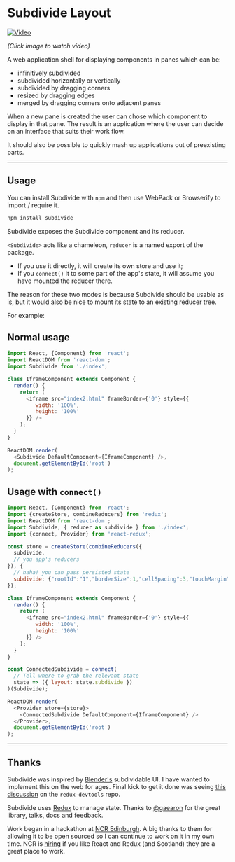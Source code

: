 # Subdivide Layout

[![Video](http://img.youtube.com/vi/3ePrvrx9otk/0.jpg)](http://www.youtube.com/watch?v=3ePrvrx9otk)

_(Click image to watch video)_

A web application shell for displaying components in panes which can be:

* infinitively subdivided
* subdivided horizontally or vertically
* subdivided by dragging corners
* resized by dragging edges
* merged by dragging corners onto adjacent panes 

When a new pane is created the user can chose which component to display in that pane. The result is an application where the user can decide on an interface that suits their work flow.

It should also be possible to quickly mash up applications out of preexisting parts.

----

## Usage

You can install Subdivide with `npm` and then use WebPack or Browserify to import / require it. 

```bash
npm install subdivide
```

Subdivide exposes the Subdivide component and its reducer.

`<Subdivide>` acts like a chameleon, `reducer` is a named export of the package.

* If you use it directly, it will create its own store and use it;
* If you `connect()` it to some part of the app's state, it will assume you have mounted the reducer there.

The reason for these two modes is because Subdivide should be usable as is, but it would also be nice to mount its state to an existing reducer tree.

For example:

## Normal usage

```js
import React, {Component} from 'react';
import ReactDOM from 'react-dom';
import Subdivide from './index';

class IframeComponent extends Component {
  render() {
    return (
      <iframe src="index2.html" frameBorder={'0'} style={{
         width: '100%',
         height: '100%'
      }} />
    );
  }
}

ReactDOM.render(
  <Subdivide DefaultComponent={IframeComponent} />,
  document.getElementById('root')
);
```

## Usage with `connect()`

```js
import React, {Component} from 'react';
import {createStore, combineReducers} from 'redux';
import ReactDOM from 'react-dom';
import Subdivide, { reducer as subdivide } from './index';
import {connect, Provider} from 'react-redux';

const store = createStore(combineReducers({
  subdivide,
  // you app's reducers
}), {
  // haha! you can pass persisted state
  subdivide: {"rootId":"1","borderSize":1,"cellSpacing":3,"touchMargin":2,"width":612,"height":658,"panes":{"0":{"id":"0","childIds":[],"isGroup":false,"parentId":"1","splitRatio":0.7026143790849673,"top":0,"left":0,"width":429.99999999999994,"height":658,"joinDirection":false},"1":{"id":"1","childIds":["0","3"],"isGroup":true,"direction":"ROW","splitRatio":1,"top":0,"left":0,"width":612,"height":658},"2":{"id":"2","childIds":[],"isGroup":false,"parentId":"3","splitRatio":0.5136778115501519,"top":323,"left":432.99999999999994,"width":179.00000000000003,"height":334.99999999999994,"joinDirection":false},"3":{"id":"3","childIds":["4","2"],"isGroup":true,"direction":"COL","parentId":"1","splitRatio":0.29738562091503273,"top":0,"left":432.99999999999994,"width":179.00000000000003,"height":658,"joinDirection":false},"4":{"id":"4","childIds":[],"isGroup":false,"parentId":"3","splitRatio":0.48632218844984804,"top":0,"left":432.99999999999994,"width":179.00000000000003,"height":320,"joinDirection":false}},"dividers":{"0n3":{"id":"0n3","top":0,"left":429.99999999999994,"width":3,"height":658,"beforePaneId":"0","afterPaneId":"3","beforeRatio":0.7026143790849673,"afterRatio":0.29738562091503273,"direction":"ROW","parentSize":612},"4n2":{"id":"4n2","top":320,"left":432.99999999999994,"width":179.00000000000003,"height":3,"beforePaneId":"4","afterPaneId":"2","beforeRatio":0.48632218844984804,"afterRatio":0.5136778115501519,"direction":"COL","parentSize":658}}}
});

class IframeComponent extends Component {
  render() {
    return (
      <iframe src="index2.html" frameBorder={'0'} style={{
         width: '100%',
         height: '100%'
      }} />
    );
  }
}

const ConnectedSubdivide = connect(
  // Tell where to grab the relevant state
  state => ({ layout: state.subdivide })
)(Subdivide);

ReactDOM.render(
  <Provider store={store}>
    <ConnectedSubdivide DefaultComponent={IframeComponent} />
  </Provider>,
  document.getElementById('root')
);
```

----

## Thanks

Subdivide was inspired by [Blender's](http://blender.orgs) subdividable UI. I have wanted to implement this on the web for ages. Final kick to get it done was seeing [this discussion](https://github.com/gaearon/redux-devtools/issues/41#issuecomment-129898889) on the `redux-devtools` repo.

Subdivide uses [Redux](https://github.com/rackt/redux) to manage state. Thanks to [@gaearon](https://github.com/gaearon) for the great library, talks, docs and feedback.

Work began in a hackathon at [NCR Edinburgh](http://ncredinburgh.com). A big thanks to them for allowing it to be open sourced so I can continue to work on it in my own time. NCR is [hiring](http://ncredinburgh.com/jobs/vacancies/java-javascript-software_engineer) if you like React and Redux (and Scotland) they are a great place to work. 


